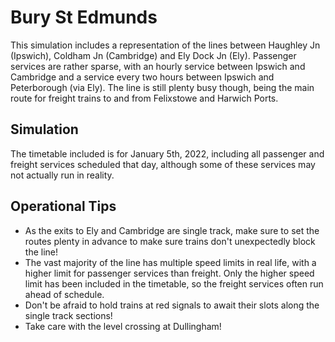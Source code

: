 # Bury St Edmunds

This simulation includes a representation of the lines between Haughley Jn (Ipswich), Coldham Jn (Cambridge) and Ely Dock Jn (Ely).
Passenger services are rather sparse, with an hourly service between Ipswich and Cambridge and a service every two hours between Ipswich and Peterborough (via Ely).
The line is still plenty busy though, being the main route for freight trains to and from Felixstowe and Harwich Ports.


## Simulation

The timetable included is for January 5th, 2022, including all passenger and freight services scheduled that day, although some of these services may not actually run in reality.

## Operational Tips

* As the exits to Ely and Cambridge are single track, make sure to set the routes plenty in advance to make sure trains don't unexpectedly block the line!
* The vast majority of the line has multiple speed limits in real life, with a higher limit for passenger services than freight. Only the higher speed limit has been included in the timetable, so the freight services often run ahead of schedule.
* Don't be afraid to hold trains at red signals to await their slots along the single track sections!
* Take care with the level crossing at Dullingham!
